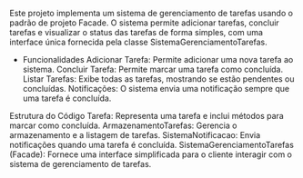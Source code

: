 Este projeto implementa um sistema de gerenciamento de tarefas usando o padrão de projeto Facade. O sistema permite adicionar tarefas, concluir tarefas e visualizar o status das tarefas de forma simples, com uma interface única fornecida pela classe SistemaGerenciamentoTarefas.
- Funcionalidades
Adicionar Tarefa: Permite adicionar uma nova tarefa ao sistema.
Concluir Tarefa: Permite marcar uma tarefa como concluída.
Listar Tarefas: Exibe todas as tarefas, mostrando se estão pendentes ou concluídas.
Notificações: O sistema envia uma notificação sempre que uma tarefa é concluída.

Estrutura do Código
Tarefa: Representa uma tarefa e inclui métodos para marcar como concluída.
ArmazenamentoTarefas: Gerencia o armazenamento e a listagem de tarefas.
SistemaNotificacao: Envia notificações quando uma tarefa é concluída.
SistemaGerenciamentoTarefas (Facade): Fornece uma interface simplificada para o cliente interagir com o sistema de gerenciamento de tarefas.
